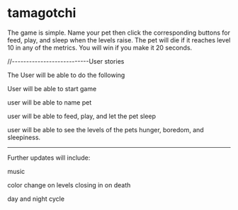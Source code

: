 # tamagotchi

The game is simple. Name your pet then click the corresponding buttons for feed, play, and sleep when the levels raise. The pet will die if it reaches level 10 in any of the metrics. You will win if you make it 20 seconds.


//---------------------------User stories

The User will be able to do the following

User will be able to start game

user will  be able to name pet

user will be able to feed, play, and let the pet sleep

user will be able to see the levels of the pets hunger, boredom, and sleepiness.


-------------------

Further updates will include:

music

color change on levels closing in on death

day and night cycle
